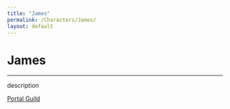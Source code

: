 ```yaml
---
title: "James"
permalink: /Characters/James/
layout: default
---
```

# James
---
description

[Portal Guild](../../_Lexicon/PortalGuild.md) 